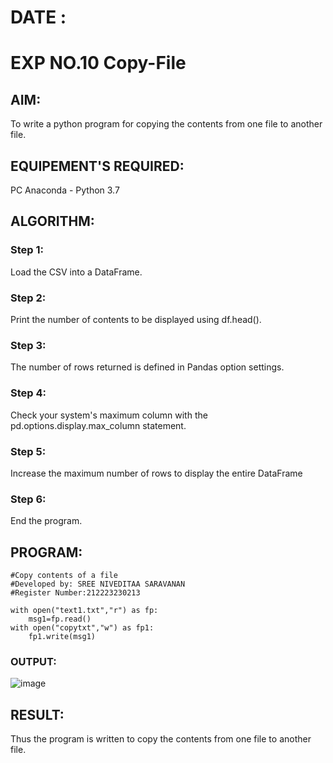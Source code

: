 # DATE :
# EXP NO.10 Copy-File
## AIM:
To write a python program for copying the contents from one file to another file.
## EQUIPEMENT'S REQUIRED: 
PC
Anaconda - Python 3.7
## ALGORITHM: 
### Step 1:
Load the CSV into a DataFrame.

### Step 2:
Print the number of contents to be displayed using df.head().

### Step 3:
The number of rows returned is defined in Pandas option settings.

### Step 4:
Check your system's maximum column with the pd.options.display.max_column statement.

### Step 5:
Increase the maximum number of rows to display the entire DataFrame 
### Step 6:
End the program. 

## PROGRAM:
```
#Copy contents of a file 
#Developed by: SREE NIVEDITAA SARAVANAN
#Register Number:212223230213
```
```
with open("text1.txt","r") as fp:
    msg1=fp.read()
with open("copytxt","w") as fp1:
    fp1.write(msg1)

```
### OUTPUT:
![image](https://github.com/user-attachments/assets/c50654fa-7a5e-4f5b-a10f-127b67fc523e)



## RESULT:
Thus the program is written to copy the contents from one file to another file.
